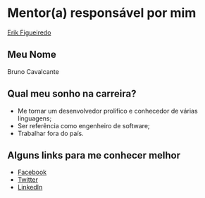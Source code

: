 # Mentor(a) responsável por mim

[Erik Figueiredo](/profiles/mentors/profiles/erik_figueiredo.md)

## Meu Nome

Bruno Cavalcante

## Qual meu sonho na carreira?

- Me tornar um desenvolvedor prolífico e conhecedor de várias linguagens;
- Ser referência como engenheiro de software;
- Trabalhar fora do país.

## Alguns links para me conhecer melhor

- [Facebook](https://www.facebook.com/brncavalcante)
- [Twitter](https://twitter.com/brncavalcante)
- [LinkedIn](https://br.linkedin.com/in/brncavalcante)
